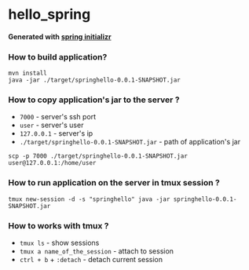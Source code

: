 # hello_spring

#### Generated with [spring initializr](https://start.spring.io/)

### How to build application?
```
mvn install
java -jar ./target/springhello-0.0.1-SNAPSHOT.jar
``` 

### How to copy application's jar to the server ?
- ``7000`` - server's ssh port
- ``user`` - server's user
- ``127.0.0.1`` - server's ip
- ``./target/springhello-0.0.1-SNAPSHOT.jar`` - path of application's jar
```
scp -p 7000 ./target/springhello-0.0.1-SNAPSHOT.jar user@127.0.0.1:/home/user
```

### How to run application on the server in tmux session ?
```
tmux new-session -d -s "springhello" java -jar springhello-0.0.1-SNAPSHOT.jar
```

### How to works with tmux ?
- ``tmux ls`` - show sessions
- ``tmux a name_of_the_session`` - attach to session
- ``ctrl + b`` +  ``:detach`` - detach current session
